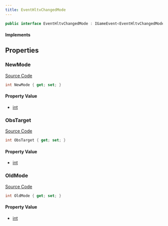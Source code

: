 ```yaml
---
title: EventHltvChangedMode
---
```


```csharp
public interface EventHltvChangedMode : IGameEvent<EventHltvChangedMode>
```

#### Implements

## Properties

### NewMode

[Source Code](https://github.com/swiftly-solution/swiftlys2/blob/main/managed/src/SwiftlyS2.Generated/GameEvents/Interfaces/EventHltvChangedMode.cs#L26)

```csharp
int NewMode { get; set; }
```

#### Property Value

- [int](https://learn.microsoft.com/dotnet/api/system.int32)

### ObsTarget

[Source Code](https://github.com/swiftly-solution/swiftlys2/blob/main/managed/src/SwiftlyS2.Generated/GameEvents/Interfaces/EventHltvChangedMode.cs#L31)

```csharp
int ObsTarget { get; set; }
```

#### Property Value

- [int](https://learn.microsoft.com/dotnet/api/system.int32)

### OldMode

[Source Code](https://github.com/swiftly-solution/swiftlys2/blob/main/managed/src/SwiftlyS2.Generated/GameEvents/Interfaces/EventHltvChangedMode.cs#L21)

```csharp
int OldMode { get; set; }
```

#### Property Value

- [int](https://learn.microsoft.com/dotnet/api/system.int32)


